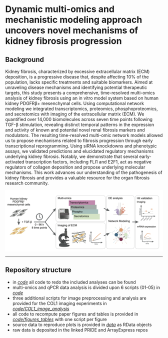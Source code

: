 # Dynamic multi-omics and mechanistic modeling approach uncovers novel mechanisms of kidney fibrosis progression

## Background

Kidney fibrosis, characterized by excessive extracellular matrix (ECM) deposition, is a progressive disease that, despite affecting 10% of the population,  lacks specific treatments and suitable biomarkers. Aimed at unraveling disease mechanisms and identifying potential therapeutic targets, this study presents a comprehensive, time-resolved multi-omics analysis of kidney fibrosis using an in vitro model system based on human kidney PDGFRβ+ mesenchymal cells. Using computational network modeling we integrated  transcriptomics, proteomics, phosphoproteomics, and secretomics with imaging of the extracellular matrix (ECM). We quantified over 14,000 biomolecules across seven time points following TGF-β stimulation, revealing distinct temporal patterns in the expression and activity of known and potential novel renal fibrosis markers and modulators. The resulting time-resolved multi-omic network models  allowed us to propose mechanisms related to fibrosis progression through early transcriptional reprogramming. Using siRNA knockdowns and phenotypic assays, we validated predictions and elucidated regulatory mechanisms underlying kidney fibrosis. Notably, we demonstrate that several early-activated transcription factors, including FLI1 and E2F1, act as negative regulators of collagen deposition and propose underlying molecular mechanisms. This work advances our understanding of the pathogenesis of kidney fibrosis and provides a valuable resource for the organ fibrosis research community. 

![Study overview.](graphical_abstract.png)

  
---

## Repository structure

- in [*code*](code) all code to redo the included analyses can be found
- multi-omics and qPCR data analysis is divided upon 6 scripts (01-05) in [*code*](code) 
- three additional scripts for image preprocessing and analysis are provided for the COL1 imaging experiments in  [*code/COL1_image_analysis*](code/COL1_image_analysis) 
- all code to recompute paper figures and tables is provided in  [*code/figures_tables*](code/figures_tables) with one script per figure
- source data to reproduce plots is provided in [*data*](data) as RData objects
- raw data is deposited in the linked PRIDE and ArrayExpress repos